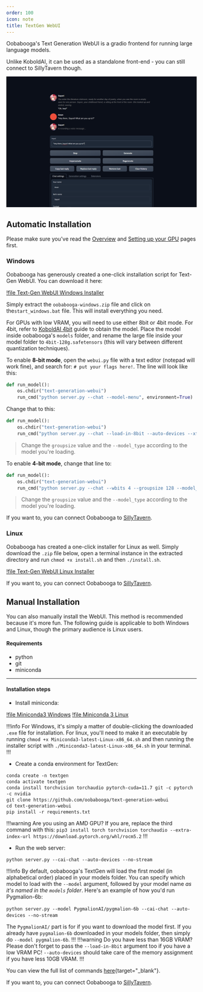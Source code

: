 ```yaml
---
order: 100
icon: note
title: TextGen WebUI
---
```


Oobabooga's Text Generation WebUI is a gradio frontend for running large language models. 

Unlike KoboldAI, it can be used as a standalone front-end - you can still connect to SillyTavern though.

![](/static/ooba-cloud1.PNG)


## Automatic Installation
Please make sure you've read the [Overview](https://docs.alpindale.dev/pygmalion-docs/local-installation-(gpu)/overview/) and [Setting up your GPU](https://docs.alpindale.dev/pygmalion-docs/local-installation-(gpu)/gpu/) pages first. 

### Windows

Oobabooga has generously created a one-click installation script for Text-Gen WebUI. You can download it here:

[!file Text-Gen WebUI Windows Installer](https://github.com/oobabooga/one-click-installers/archive/refs/heads/oobabooga-windows.zip)

Simply extract the `oobabooga-windows.zip` file and click on the`start_windows.bat` file. This will install everything you need.

For GPUs with low VRAM, you will need to use either 8bit or 4bit mode. For 4bit, refer to [KoboldAI 4bit](https://docs.alpindale.dev/local-installation-(gpu)/koboldai4bit/) guide to obtain the model. Place the model inside oobabooga's `models` folder, and rename the large file inside your model folder to `4bit-128g.safetensors` (this will vary between different quantization techniques).

To enable **8-bit mode**, open the `webui.py` file with a text editor (notepad will work fine), and search for: `# put your flags here!`. The line will look like this:
```py
def run_model():
    os.chdir("text-generation-webui")
    run_cmd("python server.py --chat --model-menu", environment=True)  # put your flags here!
```
Change that to this:
```py
def run_model():
    os.chdir("text-generation-webui")
    run_cmd("python server.py --chat --load-in-8bit --auto-devices --xformers --api", environment=True)  # put your flags here!
```
> Change the `groupsize` value and the `--model_type` according to the model you're loading.

To enable **4-bit mode**, change that line to:
```py
def run_model():
    os.chdir("text-generation-webui")
    run_cmd("python server.py --chat --wbits 4 --groupsize 128 --model_type llama --api", environment=True)  # put your flags here!
```
> Change the `groupsize` value and the `--model_type` according to the model you're loading.

If you want to, you can connect Oobabooga to [SillyTavern](https://docs.alpindale.dev/pygmalion-extras/sillytavern/).


### Linux

Oobabooga has created a one-click installer for Linux as well. Simply download the `.zip` file below, open a terminal instance in the extracted directory and run `chmod +x install.sh` and then `./install.sh`.

[!file Text-Gen WebUI Linux Installer](https://github.com/oobabooga/one-click-installers/archive/refs/heads/oobabooga-linux.zip)

If you want to, you can connect Oobabooga to [SillyTavern](https://docs.alpindale.dev/pygmalion-extras/sillytavern/).

## Manual Installation
You can also manually install the WebUI. This method is recommended because it's more fun. The following guide is applicable to both Windows and Linux, though the primary audience is Linux users.

#### Requirements
- python
- git
- miniconda

***
#### Installation steps
- Install miniconda:

[!file Miniconda3 Windows](https://repo.anaconda.com/miniconda/Miniconda3-latest-Windows-x86_64.exe)
[!file Miniconda 3 Linux](https://repo.anaconda.com/miniconda/Miniconda3-latest-Linux-x86_64.sh)

!!!info
For Windows, it's simply a matter of double-clicking the downloaded `.exe` file for installation. For linux, you'll need to make it an executable by running `chmod +x Miniconda3-latest-Linux-x86_64.sh` and then running the installer script with `./Miniconda3-latest-Linux-x86_64.sh` in your terminal.
!!!

- Create a conda environment for TextGen:
```
conda create -n textgen
conda activate textgen
conda install torchvision torchaudio pytorch-cuda=11.7 git -c pytorch -c nvidia
git clone https://github.com/oobabooga/text-generation-webui
cd text-generation-webui
pip install -r requirements.txt 
```
!!!warning Are you using an AMD GPU?
If you are, replace the third command with this:
`pip3 install torch torchvision torchaudio --extra-index-url https://download.pytorch.org/whl/rocm5.2`
!!!

- Run the web server:
```
python server.py --cai-chat --auto-devices --no-stream
```
!!!info 
By default, oobabooga's TextGen will load the first model (in alphabetical order) placed in your models folder. You can specify which model to load with the `--model` argument, followed by your model name *as it's named in the `models` folder*. Here's an example of how you'd run Pygmalion-6b:

`python server.py --model PygmalionAI/pygmalion-6b --cai-chat --auto-devices --no-stream`

The `PygmalionAI/` part is for if you want to download the model first. If you already have `pygmalion-6b` downloaded in your models folder, then simply do `--model pygmalion-6b`.
!!!
!!!warning Do you have less than 16GB VRAM?
Please don't forget to pass the `--load-in-8bit` argument too if you have a low VRAM PC! `--auto-devices` should take care of the memory assignment if you have less 10GB VRAM.
!!!

You can view the full list of commands [here](https://github.com/oobabooga/text-generation-webui#starting-the-web-ui){target="_blank"}.

If you want to, you can connect Oobabooga to [SillyTavern](https://docs.alpindale.dev/pygmalion-extras/sillytavern/).